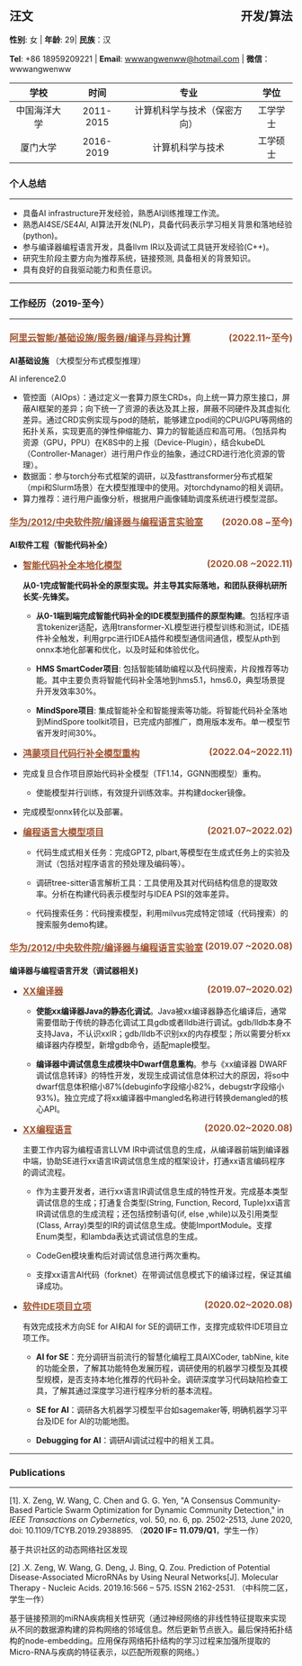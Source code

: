 ## 汪文<span style="float:right;">开发/算法</span>

**性别**: 女 | **年龄**: 29| **民族**：汉

**Tel**: +86 18959209221 |   **Email**: <wwwangwenww@hotmail.com>  |  **微信**：wwwangwenww


 |     学校    | 时间    |            专业            | 学位 |
 | :---------: | :---:   |:------------------------: | :--: |
 | 中国海洋大学 | 2011-2015     |计算机科学与技术（保密方向）  | 工学学士 |
 |   厦门大学   | 2016-2019     |     计算机科学与技术       | 工学硕士 |

### 个人总结

---
- 具备AI infrastructure开发经验，熟悉AI训练推理工作流。
- 熟悉AI4SE/SE4AI, AI算法开发(NLP)，具备代码表示学习相关背景和落地经验(python)。
- 参与编译器编程语言开发，具备llvm IR以及调试工具链开发经验(C++)。
- 研究生阶段主要方向为推荐系统，链接预测, 具备相关的背景知识。
- 具有良好的自我驱动能力和责任意识。

---

### 工作经历（2019-至今）

---

#### <ins> 阿里云智能/基础设施/服务器/编译与异构计算<span>(2022.11~至今) </span> </ins>

**AI基础设施** （大模型分布式模型推理）

AI inference2.0
- 管控面（AIOps）：通过定义一套算力原生CRDs，向上统一算力原生接口，屏蔽AI框架的差异；向下统一了资源的表达及其上报，屏蔽不同硬件及其虚拟化差异。通过CRD实例实现与pod的随航，能够建立pod间的CPU/GPU等网络的拓扑关系，实现更高的弹性伸缩能力、算力的智能适应和高可用。（包括异构资源（GPU，PPU）在K8S中的上报（Device-Plugin），结合kubeDL（Controller-Manager）进行用户作业的抽象，通过CRD进行池化资源的管理）。
- 数据面：参与torch分布式框架的调研，以及fasttransformer分布式框架（mpi和Slurm场景）在大模型推理中的使用。对torchdynamo的相关调研。
- 算力推荐：进行用户画像分析，根据用户画像辅助调度系统进行模型混部。

#### <ins> 华为/2012/中央软件院/编译器与编程语言实验室<span>(2020.08 ~至今)</span> </ins>

**AI软件工程（智能代码补全）**

- <ins>智能代码补全本地化模型<span>(2020.08 ~2022.11)</span> </ins>

  **从0-1完成智能代码补全的原型实现。并主导其实际落地，和团队获得杭研所长奖-先锋奖。**

  - **从0-1端到端完成智能代码补全的IDE模型到插件的原型构建**。包括程序语言tokenizer适配，选用transformer-XL模型进行模型训练和测试，IDE插件补全触发，利用grpc进行IDEA插件和模型通信间通信，模型从pth到onnx本地化部署和优化，以及时延和体验优化。

  - **HMS SmartCoder项目**:  包括智能辅助编程以及代码搜索，片段推荐等功能。其中主要负责将智能代码补全落地到hms5.1，hms6.0，典型场景提升开发效率30%。
  
  - **MindSpore项目**:  集成智能补全和智能搜索等功能。将智能代码补全落地到MindSpore toolkit项目，已完成内部推广，商用版本发布。单一模型节省开发时间30%。

- <ins> 鸿蒙项目代码行补全模型重构<span>(2022.04~2022.11)</span></ins>
- 完成复旦合作项目原始代码补全模型（TF1.14，GGNN图模型）重构。
  
  - 使能模型并行训练，有效提升训练效率。并构建docker镜像。
  
- 完成模型onnx转化以及部署。

- <ins>编程语言大模型项目 <span> (2021.07~2022.02) </span></ins>
  - 代码生成式相关任务：完成GPT2, plbart,等模型在生成式任务上的实验及测试（包括对程序语言的预处理及编码等）。
  
  - 调研tree-sitter语言解析工具：工具使用及其对代码结构信息的提取效率。分析在构建代码表示模型时与IDEA PSI的效率差异。
  
  - 代码搜索任务：代码搜索模型，利用milvus完成特定领域（代码搜索）的搜索服务demo构建。

#### <ins> 华为/2012/中央软件院/编译器与编程语言实验室<span>(2019.07 ~2020.08) </span> </ins>

**编译器与编程语言开发（调试器相关)**

- <ins> XX编译器<span>(2019.07~2020.02) </span> </ins>
  - **使能xx编译器Java的静态化调试**。Java被xx编译器静态化编译后，通常需要借助于传统的静态化调试工具gdb或者lldb进行调试。gdb/lldb本身不支持Java，不认识xxIR；gdb/lldb不识别xx的内存模型；所以需要分析xx编译器内存模型，新增gdb命令，适配maple模型。
  
  - **编译器中调试信息生成模块中Dwarf信息重构**。参与《xx编译器 DWARF调试信息转译》的特性开发，发现生成调试信息体积过大的原因，将so中dwarf信息体积缩小87%(debuginfo字段缩小82%，debugstr字段缩小93%)。独立完成了将xx编译器中mangled名称进行转换demangled的核心API。

- <ins> XX编程语言<span>(2020.02~2020.08) </span> </ins>

    主要工作内容为编程语言LLVM IR中调试信息的生成，从编译器前端到编译器中端，协助SE进行xx语言IR调试信息生成的框架设计，打通xx语言编码程序的调试流程。

  - 作为主要开发者，进行xx语言IR调试信息生成的特性开发。完成基本类型调试信息的生成；打通复合类型(String, Function, Record, Tuple)xx语言IR调试信息的生成流程；还包括控制语句(if, else ,while)以及引用类型(Class, Array)类型的IR的调试信息生成。使能ImportModule。支撑Enum类型，和lambda表达式调试信息的生成。
  
  - CodeGen模块重构后对调试信息进行两次重构。
  
  - 支撑xx语言AI代码（forknet）在带调试信息模式下的编译过程，保证其编译成功。

- <ins> 软件IDE项目立项 <span>(2020.02~2020.08) </span> </ins>

  有效完成技术方向SE for AI和AI for SE的调研工作，支撑完成软件IDE项目立项工作。
  
  - **AI for SE**：充分调研当前流行的智慧化编程工具AIXCoder, tabNine, kite的功能全景，了解其功能特色发展历程，调研使用的机器学习模型及其模型规模，是否支持本地化推荐的代码补全。调研深度学习代码缺陷检查工具，了解其通过深度学习进行程序分析的基本流程。
  
  - **SE for AI**：调研各大机器学习模型平台如sagemaker等, 明确机器学习平台及IDE for AI的功能地图。
  
  - **Debugging for AI**：调研AI调试过程中的相关工具。
  
---

### Publications

---
[1]. X. Zeng, W. Wang, C. Chen and G. G. Yen, "A Consensus Community-Based Particle Swarm Optimization for Dynamic Community Detection," in *IEEE Transactions on Cybernetics*, vol. 50, no. 6, pp. 2502-2513, June 2020, doi: 10.1109/TCYB.2019.2938895. （**2020 IF= 11.079/Q1**，学生一作）

基于共识社区的动态网络社区发现

[2] .X. Zeng, W. Wang, G. Deng, J. Bing, Q. Zou. Prediction of Potential Disease-Associated MicroRNAs by Using Neural Networks[J]. Molecular Therapy - Nucleic Acids. 2019.16:566 – 575. ISSN 2162-2531. （中科院二区，学生一作）

基于链接预测的miRNA疾病相关性研究（通过神经网络的非线性特征提取来实现从不同的数据源构建的异构网络的邻域信息。然后更新节点嵌入。最后保持拓扑结构的node-embedding。应用保存网络拓扑结构的学习过程来加强所提取的Micro-RNA与疾病的特征表示，以匹配所观察的网络。）

<style>
ins {color: Sienna; font-weight: bold;font-size:16}
span{float:right; border-bottom:1px Sienna}
</style>
